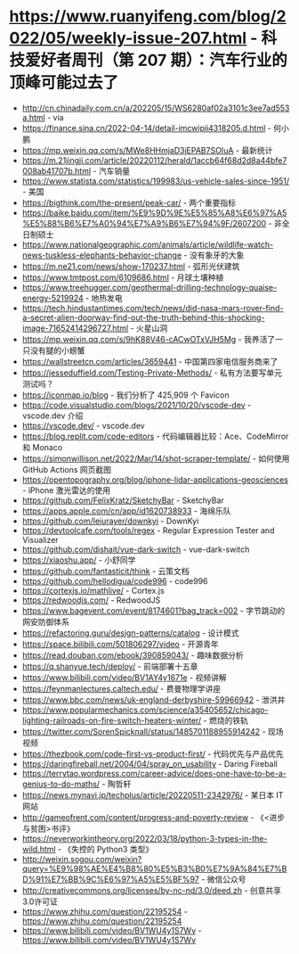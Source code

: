 # https://www.ruanyifeng.com/blog/2022/05/weekly-issue-207.html - 科技爱好者周刊（第 207 期）：汽车行业的顶峰可能过去了

- http://cn.chinadaily.com.cn/a/202205/15/WS6280af02a3101c3ee7ad553a.html - via
- https://finance.sina.cn/2022-04-14/detail-imcwipii4318205.d.html - 何小鹏
- https://mp.weixin.qq.com/s/MWe8HHmjaD3jEPAB7SOIuA - 最新统计
- https://m.21jingji.com/article/20220112/herald/1accb64f68d2d8a44bfe7008ab41707b.html - 汽车销量
- https://www.statista.com/statistics/199983/us-vehicle-sales-since-1951/ - 美国
- https://bigthink.com/the-present/peak-car/ - 两个重要指标
- https://baike.baidu.com/item/%E9%9D%9E%E5%85%A8%E6%97%A5%E5%88%B6%E7%A0%94%E7%A9%B6%E7%94%9F/2607200 - 非全日制硕士
- https://www.nationalgeographic.com/animals/article/wildlife-watch-news-tuskless-elephants-behavior-change - 没有象牙的大象
- https://m.ne21.com/news/show-170237.html - 弧形光伏建筑
- https://www.tmtpost.com/6109686.html - 月球土壤种植
- https://www.treehugger.com/geothermal-drilling-technology-quaise-energy-5219924 - 地热发电
- https://tech.hindustantimes.com/tech/news/did-nasa-mars-rover-find-a-secret-alien-doorway-find-out-the-truth-behind-this-shocking-image-71652414296727.html - 火星山洞
- https://mp.weixin.qq.com/s/9hK88V46-cACwOTxVJH5Mg - 我养活了一只没有腿的小螃蟹
- https://wallstreetcn.com/articles/3659441 - 中国第四家电信服务商来了
- https://jesseduffield.com/Testing-Private-Methods/ - 私有方法要写单元测试吗？
- https://iconmap.io/blog - 我们分析了 425,909 个 Favicon
- https://code.visualstudio.com/blogs/2021/10/20/vscode-dev - vscode.dev 介绍
- https://vscode.dev/ - vscode.dev
- https://blog.replit.com/code-editors - 代码编辑器比较：Ace、CodeMirror 和 Monaco
- https://simonwillison.net/2022/Mar/14/shot-scraper-template/ - 如何使用 GitHub Actions 网页截图
- https://opentopography.org/blog/iphone-lidar-applications-geosciences - iPhone 激光雷达的使用
- https://github.com/FelixKratz/SketchyBar - SketchyBar
- https://apps.apple.com/cn/app/id1620738933 - 海绵乐队
- https://github.com/leiurayer/downkyi - DownKyi
- https://devtoolcafe.com/tools/regex - Regular Expression Tester and Visualizer
- https://github.com/dishait/vue-dark-switch - vue-dark-switch
- https://xiaoshu.app/ - 小舒同学
- https://github.com/fantasticit/think - 云策文档
- https://github.com/hellodigua/code996 - code996
- https://cortexjs.io/mathlive/ - Cortex.js
- https://redwoodjs.com/ - RedwoodJS
- https://www.bagevent.com/event/8174601?bag_track=002 - 字节跳动的网安防御体系
- https://refactoring.guru/design-patterns/catalog - 设计模式
- https://space.bilibili.com/501806297/video - 开源青年
- https://read.douban.com/ebook/390859043/ - 趣味数据分析
- https://q.shanyue.tech/deploy/ - 前端部署十五章
- https://www.bilibili.com/video/BV1AY4y1671e - 视频讲解
- https://feynmanlectures.caltech.edu/ - 费曼物理学讲座
- https://www.bbc.com/news/uk-england-derbyshire-59966942 - 泄洪井
- https://www.popularmechanics.com/science/a35405652/chicago-lighting-railroads-on-fire-switch-heaters-winter/ - 燃烧的铁轨
- https://twitter.com/SorenSpicknall/status/1485701188955914242 - 现场视频
- https://thezbook.com/code-first-vs-product-first/ - 代码优先与产品优先
- https://daringfireball.net/2004/04/spray_on_usability - Daring Fireball
- https://terrytao.wordpress.com/career-advice/does-one-have-to-be-a-genius-to-do-maths/ - 陶哲轩
- https://news.mynavi.jp/techplus/article/20220511-2342976/ - 某日本 IT 网站
- http://gameofrent.com/content/progress-and-poverty-review - 《<进步与贫困>书评》
- https://neverworkintheory.org/2022/03/18/python-3-types-in-the-wild.html - 《失控的 Python3 类型》
- http://weixin.sogou.com/weixin?query=%E9%98%AE%E4%B8%80%E5%B3%B0%E7%9A%84%E7%BD%91%E7%BB%9C%E6%97%A5%E5%BF%97 - 微信公众号
- http://creativecommons.org/licenses/by-nc-nd/3.0/deed.zh - 创意共享3.0许可证
- https://www.zhihu.com/question/22195254 - https://www.zhihu.com/question/22195254
- https://www.bilibili.com/video/BV1WU4y1S7Wv - https://www.bilibili.com/video/BV1WU4y1S7Wv